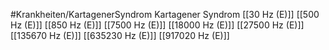 #Krankheiten/KartagenerSyndrom
Kartagener Syndrom
[[30 Hz (E)]]
[[500 Hz (E)]]
[[850 Hz (E)]]
[[7500 Hz (E)]]
[[18000 Hz (E)]]
[[27500 Hz (E)]]
[[135670 Hz (E)]]
[[635230 Hz (E)]]
[[917020 Hz (E)]]